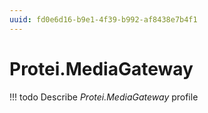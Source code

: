 ```yaml
---
uuid: fd0e6d16-b9e1-4f39-b992-af8438e7b4f1
---
```



# Protei.MediaGateway


<!-- prettier-ignore -->
!!! todo
    Describe *Protei.MediaGateway* profile

